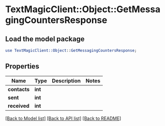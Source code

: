 # TextMagicClient::Object::GetMessagingCountersResponse

## Load the model package
```perl
use TextMagicClient::Object::GetMessagingCountersResponse;
```

## Properties
Name | Type | Description | Notes
------------ | ------------- | ------------- | -------------
**contacts** | **int** |  | 
**sent** | **int** |  | 
**received** | **int** |  | 

[[Back to Model list]](../README.md#documentation-for-models) [[Back to API list]](../README.md#documentation-for-api-endpoints) [[Back to README]](../README.md)


